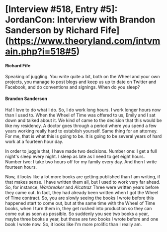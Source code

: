 # [Interview #518, Entry #5]: JordanCon: Interview with Brandon Sanderson by Richard Fife](https://www.theoryland.com/intvmain.php?i=518#5)

#### Richard Fife

Speaking of juggling. You write quite a bit, both on the Wheel and your own projects, you manage to post blogs and keep us up to date on Twitter and Facebook, and do conventions and signings. When do you sleep?

#### Brandon Sanderson

Ha! I love to do what I do. So, I do work long hours. I work longer hours now than I used to. When the Wheel of Time was offered to us, Emily and I sat down and talked about it. We kind of came to the decision that this would be like my residency. A doctor goes through a period where you spend a few years working really hard to establish yourself. Same thing for an attorney. For me, that is what this is going to be. It is going to be several years of hard work at a fourteen hour day.

In order to juggle that, I have made two decisions. Number one: I get a full night's sleep every night. I sleep as late as I need to get eight hours. Number two: I take two hours off for my family every day. And then I write fourteen hours.

Now, it looks like a lot more books are getting published than I am writing, if that makes sense. I have written them all, but I used to work very far ahead. So, for instance,
*Warbreaker*
and
*Alcatraz*
Three were written years before they came out. In fact, they had already been written when I got the Wheel of Time contract. So, you are slowly seeing the books I wrote before this happened start to come out, but at the same time with the Wheel of Time books, when I turn them in, they get rushed into production so they can come out as soon as possible. So suddenly you see two books a year, maybe three books a year, but those are two books I wrote before and one book I wrote now. So, it looks like I'm more prolific than I really am.

